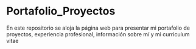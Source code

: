 # Portafolio_Proyectos
En este repositorio se aloja la página web para presentar mi portafolio de proyectos, experiencia profesional, información sobre mí y mi curriculum vitae

